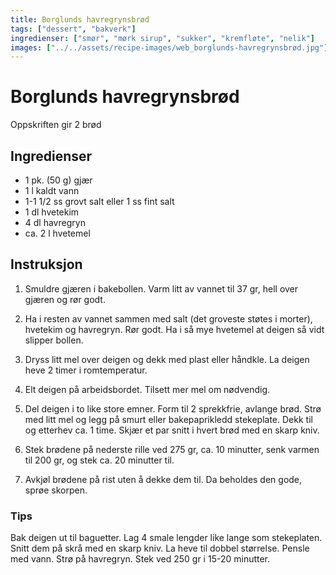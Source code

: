 ```yaml
---
title: Borglunds havregrynsbrød
tags: ["dessert", "bakverk"]
ingredienser: ["smør", "mørk sirup", "sukker", "kremfløte", "nelik"]
images: ["../../assets/recipe-images/web_borglunds-havregrynsbrød.jpg"]
---
```


# Borglunds havregrynsbrød

Oppskriften gir 2 brød

## Ingredienser

- 1 pk. (50 g) gjær
- 1 l kaldt vann
- 1-1 1/2 ss grovt salt eller 1 ss fint salt
- 1 dl hvetekim
- 4 dl havregryn
- ca. 2 l hvetemel

## Instruksjon

1. Smuldre gjæren i bakebollen. Varm litt av vannet til 37 gr, hell over gjæren og rør godt.

2. Ha i resten av vannet sammen med salt (det groveste støtes i morter), hvetekim og havregryn. Rør godt. Ha i så mye hvetemel at deigen så vidt slipper bollen.

3. Dryss litt mel over deigen og dekk med plast eller håndkle. La deigen heve 2 timer i romtemperatur.

4. Elt deigen på arbeidsbordet. Tilsett mer mel om nødvendig.

5. Del deigen i to like store emner. Form til 2 sprekkfrie, avlange brød. Strø med litt mel og legg på smurt eller bakepaprikledd stekeplate. Dekk til og etterhev ca. 1 time. Skjær et par snitt i hvert brød med en skarp kniv.

6. Stek brødene på nederste rille ved 275 gr, ca. 10 minutter, senk varmen til 200 gr, og stek ca. 20 minutter til.

7. Avkjøl brødene på rist uten å dekke dem til. Da beholdes den gode, sprøe skorpen.

### Tips

Bak deigen ut til baguetter. Lag 4 smale lengder like lange som stekeplaten. Snitt dem på skrå med en skarp kniv. La heve til dobbel størrelse. Pensle med vann. Strø på havregryn. Stek ved 250 gr i 15-20 minutter.
